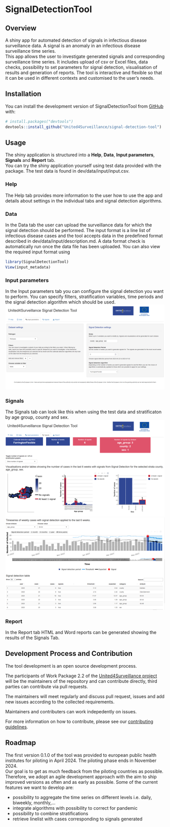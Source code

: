 
<!-- README.md is generated from README.Rmd. Please edit that file -->

# SignalDetectionTool

<!-- badges: start -->
<!-- badges: end -->

## Overview

A shiny app for automated detection of signals in infectious disease
surveillance data. A signal is an anomaly in an infectious disease
surveillance time series.  
This app allows the user to investigate generated signals and
corresponding surveillance time series. It includes upload of csv or
Excel files, data checks, possibility to set parameters for signal
detection, visualisation of results and generation of reports. The tool
is interactive and flexible so that it can be used in different contexts
and customised to the user’s needs.

## Installation

You can install the development version of SignalDetectionTool from
[GitHub](https://github.com/United4Surveillance/signal-detection-tool)
with:

``` r
# install.packages("devtools")
devtools::install_github("United4Surveillance/signal-detection-tool")
```

## Usage

The shiny application is structured into a **Help**, **Data**, **Input
parameters**, **Signals** and **Report** tab.  
You can try the shiny application yourself using test data provided with
the package. The test data is found in dev/data/input/input.csv.

### Help

The Help tab provides more information to the user how to use the app
and details about settings in the individual tabs and signal detection
algorithms.

### Data

In the Data tab the user can upload the surveillance data for which the
signal detection should be performed. The input format is a line list of
infectious disease cases and the tool accepts data in the predefined
format described in dev/data/input/description.md. A data format check
is automatically run once the data file has been uploaded. You can also
view the required input format using

``` r
library(SignalDetectionTool)
View(input_metadata)
```

### Input parameters

In the Input parameters tab you can configure the signal detection you
want to perform. You can specify filters, stratification variables, time
periods and the signal detection algorithm which should be used.
![](man/figures/README-input-parameters-tab.PNG)

### Signals

The Signals tab can look like this when using the test data and
stratificaton by age group, county and sex.
![](man/figures/README-signals-tab-1.PNG)
![](man/figures/README-signals-tab-2.PNG)

### Report

In the Report tab HTML and Word reports can be generated showing the
results of the Signals Tab.

## Development Process and Contribution

The tool development is an open source development process.

The participants of Work Package 2.2 of the [United4Surveillance
project](https://united4surveillance.eu/) will be the maintainers of the
repository and can contribute directly, third parties can contribute via
pull requests.

The maintainers will meet regularly and discuss pull request, issues and
add new issues according to the collected requirements.

Maintainers and contributers can work indepedently on issues.

For more information on how to contribute, please see our [contributing
guidelines](https://github.com/United4Surveillance/signal-detection-tool/blob/main/.github/CONTRIBUTING.md).

## Roadmap

The first version 0.1.0 of the tool was provided to european public
health institutes for piloting in April 2024. The piloting phase ends in
November 2024.  
Our goal is to get as much feedback from the piloting countries as
possible. Therefore, we adopt an agile development approach with the aim
to ship improved versions as often and as early as possible. Some of the
current features we want to develop are:

- possibility to aggregate the time series on different levels
  i.e. daily, biweekly, monthly,…
- integrate algorithms with possibility to correct for pandemic
- possibility to combine stratifications
- retrieve linelist with cases corresponding to signals generated

